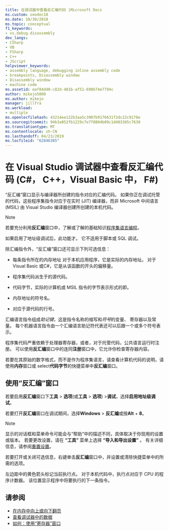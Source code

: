 ```yaml
---
title: 在调试器中查看反汇编代码 |Microsoft Docs
ms.custom: seodec18
ms.date: 10/30/2018
ms.topic: conceptual
f1_keywords:
- vs.debug.disassembly
dev_langs:
- CSharp
- VB
- FSharp
- C++
- JScript
helpviewer_keywords:
- assembly language, debugging inline assembly code
- breakpoints, Disassembly window
- Disassembly window
- machine code
ms.assetid: eaf84dd0-c82d-481b-af51-690b74e7794c
author: mikejo5000
ms.author: mikejo
manager: jillfra
ms.workload:
- multiple
ms.openlocfilehash: 43214ee122b3aa5c3907b9176631f2dc22c9178e
ms.sourcegitcommit: 94b3a052fb1229c7e7f8804b09c1d403385c7630
ms.translationtype: MT
ms.contentlocale: zh-CN
ms.lasthandoff: 04/23/2019
ms.locfileid: "62846385"
---
```

# <a name="view-disassembly-code-in-the-visual-studio-debugger-c-c-visual-basic-f"></a>在 Visual Studio 调试器中查看反汇编代码 (C#， C++，Visual Basic 中， F#)

“反汇编”窗口显示与编译器所创建的指令对应的汇编代码。 如果你正在调试托管的代码，这些程序集指令对应于在实时 (JIT) 编译器，而非 Microsoft 中间语言 (MSIL) 由 Visual Studio 编译器创建所创建的本机代码。

> [!NOTE]
> 若要充分利用**反汇编**窗口中，了解或了解的基础知识[程序集语言编程](https://wikipedia.org/wiki/Assembly_language)。

如果启用了地址级调试后，此功能才。 它不适用于脚本或 SQL 调试。

除汇编指令外，“反汇编”窗口还可显示下列可选信息：

- 每条指令所在的内存地址 对于本机应用程序，它是实际的内存地址。 对于 Visual Basic 或C#，它是从该函数的开头的偏移量。

- 程序集代码派生于的源代码。

- 代码字节，实际的计算机或 MSIL 指令的字节表示形式的即。

- 内存地址的符号名。

- 对应于源代码的行号。

汇编语言指令组成*助记键*，这是指令名称的缩写和*符号*的变量、 寄存器以及常量。 每个机器语言指令由一个汇编语言助记符代表还可以后跟一个或多个符号表示。

程序集代码严重依赖于处理器寄存器，或者，对于托管代码，公共语言运行时注册。 可以使用**反汇编**窗口中的连同**注册**窗口中，它允许你检查寄存器内容。

若要在其原始的数字格式，而不是作为程序集语言，请查看计算机代码的说明，请使用**内存**窗口或 select**代码字节**的快捷菜单中**反汇编**窗口。

## <a name="use-the-disassembly-window"></a>使用“反汇编”窗口

若要启用**反汇编**窗口下**工具** > **选项**(或**工具** >  **选项**) >**调试**，选择**启用地址级调试**。

若要打开**反汇编**窗口在调试期间，选择**Windows** > **反汇编**或按**Alt** + **8**。

> [!NOTE]
> 显示的对话框和菜单命令可能会与“帮助”中的描述不同，具体取决于你现用的设置或版本。 若要更改设置，请在 **“工具”** 菜单上选择 **“导入和导出设置”** 。 有关详细信息，请参阅[重置设置](../ide/environment-settings.md#reset-settings)。

若要打开或关闭可选信息，右键单击**反汇编**窗口中，并设置或清除快捷菜单中的所需的选项。

左边距中的黄色箭头标记当前执行点。 对于本机代码中，执行点对应于 CPU 的程序计数器。 该位置显示程序中将要执行的下一条指令。

## <a name="see-also"></a>请参阅

* [在内存中向上或向下翻页](../debugger/how-to-page-up-or-down-in-memory.md)
* [查看调试器中的数据](../debugger/viewing-data-in-the-debugger.md)
* [如何：使用“寄存器”窗口](../debugger/how-to-use-the-registers-window.md)